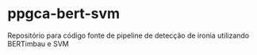 # ppgca-bert-svm
Repositório para código fonte de pipeline de detecção de ironia utilizando BERTimbau e SVM
